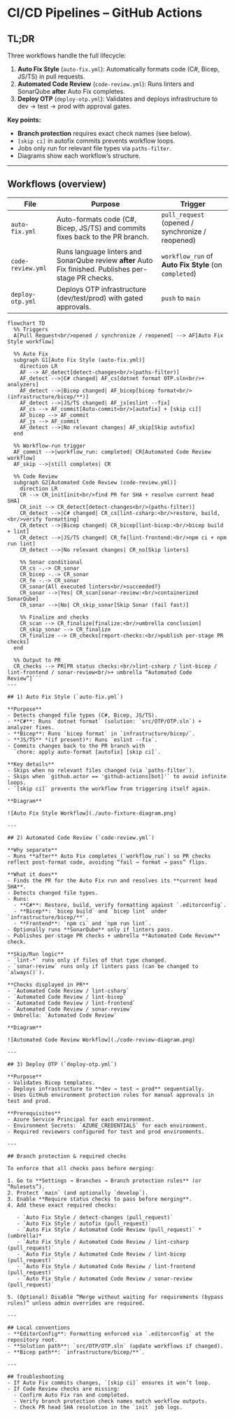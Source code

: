 # CI/CD Pipelines – GitHub Actions

## TL;DR
Three workflows handle the full lifecycle:
1. **Auto Fix Style** (`auto-fix.yml`): Automatically formats code (C#, Bicep, JS/TS) in pull requests.
2. **Automated Code Review** (`code-review.yml`): Runs linters and SonarQube **after** Auto Fix completes.
3. **Deploy OTP** (`deploy-otp.yml`): Validates and deploys infrastructure to dev → test → prod with approval gates.

**Key points:**
- **Branch protection** requires exact check names (see below).
- `[skip ci]` in autofix commits prevents workflow loops.
- Jobs only run for relevant file types via `paths-filter`.
- Diagrams show each workflow’s structure.

---

## Workflows (overview)

| File | Purpose | Trigger |
| --- | --- | --- |
| `auto-fix.yml` | Auto-formats code (C#, Bicep, JS/TS) and commits fixes back to the PR branch. | `pull_request` (opened / synchronize / reopened) |
| `code-review.yml` | Runs language linters and SonarQube review **after** Auto Fix finished. Publishes per-stage PR checks. | `workflow_run` of **Auto Fix Style** (on `completed`) |
| `deploy-otp.yml` | Deploys OTP infrastructure (dev/test/prod) with gated approvals. | `push` to `main` |

```mermaid
flowchart TD
  %% Triggers
  A[Pull Request<br/>opened / synchronize / reopened] --> AF[Auto Fix Style workflow]

  %% Auto Fix
  subgraph G1[Auto Fix Style (auto-fix.yml)]
    direction LR
    AF --> AF_detect[detect-changes<br/>(paths-filter)]
    AF_detect -->|C# changed| AF_cs[dotnet format OTP.sln<br/>+ analyzers]
    AF_detect -->|Bicep changed| AF_bicep[bicep format<br/>(infrastructure/bicep/**)]
    AF_detect -->|JS/TS changed| AF_js[eslint --fix]
    AF_cs --> AF_commit[Auto-commit<br/>[autofix] + [skip ci]]
    AF_bicep --> AF_commit
    AF_js --> AF_commit
    AF_detect -->|No relevant changes| AF_skip[Skip autofix]
  end

  %% Workflow-run trigger
  AF_commit -->|workflow_run: completed| CR[Automated Code Review workflow]
  AF_skip -->|still completes| CR

  %% Code Review
  subgraph G2[Automated Code Review (code-review.yml)]
    direction LR
    CR --> CR_init[init<br/>find PR for SHA + resolve current head SHA]
    CR_init --> CR_detect[detect-changes<br/>(paths-filter)]
    CR_detect -->|C# changed| CR_cs[lint-csharp:<br/>restore, build,<br/>verify formatting]
    CR_detect -->|Bicep changed| CR_bicep[lint-bicep:<br/>bicep build + lint]
    CR_detect -->|JS/TS changed| CR_fe[lint-frontend:<br/>npm ci + npm run lint]
    CR_detect -->|No relevant changes| CR_no[Skip linters]

    %% Sonar conditional
    CR_cs -.-> CR_sonar
    CR_bicep -.-> CR_sonar
    CR_fe -.-> CR_sonar
    CR_sonar{All executed linters<br/>succeeded?}
    CR_sonar -->|Yes| CR_scan[sonar-review:<br/>containerized SonarQube]
    CR_sonar -->|No| CR_skip_sonar[Skip Sonar (fail fast)]

    %% Finalize and checks
    CR_scan --> CR_finalize[finalize:<br/>umbrella conclusion]
    CR_skip_sonar --> CR_finalize
    CR_finalize --> CR_checks[report-checks:<br/>publish per-stage PR checks]
  end

  %% Output to PR
  CR_checks --> PR[PR status checks:<br/>lint-csharp / lint-bicep / lint-frontend / sonar-review<br/>+ umbrella “Automated Code Review”]```
---

## 1) Auto Fix Style (`auto-fix.yml`)

**Purpose**
- Detects changed file types (C#, Bicep, JS/TS).
- **C#**: Runs `dotnet format` (solution: `src/OTP/OTP.sln`) + analyzer fixes.
- **Bicep**: Runs `bicep format` in `infrastructure/bicep/`.
- **JS/TS** *(if present)*: Runs `eslint --fix`.
- Commits changes back to the PR branch with  
  `chore: apply auto-format [autofix] [skip ci]`.

**Key details**
- Skips when no relevant files changed (via `paths-filter`).
- Skips when `github.actor == 'github-actions[bot]'` to avoid infinite loops.
- `[skip ci]` prevents the workflow from triggering itself again.

**Diagram**

![Auto Fix Style Workflow](./auto-fixture-diagram.png)

---

## 2) Automated Code Review (`code-review.yml`)

**Why separate**
- Runs **after** Auto Fix completes (`workflow_run`) so PR checks reflect post-format code, avoiding “fail → format → pass” flips.

**What it does**
- Finds the PR for the Auto Fix run and resolves its **current head SHA**.
- Detects changed file types.
- Runs:
  - **C#**: Restore, build, verify formatting against `.editorconfig`.
  - **Bicep**: `bicep build` and `bicep lint` under `infrastructure/bicep/**`.
  - **Frontend**: `npm ci` and `npm run lint`.
- Optionally runs **SonarQube** only if linters pass.
- Publishes per-stage PR checks + umbrella **Automated Code Review** check.

**Skip/Run logic**
- `lint-*` runs only if files of that type changed.
- `sonar-review` runs only if linters pass (can be changed to `always()`).

**Checks displayed in PR**
- `Automated Code Review / lint-csharp`
- `Automated Code Review / lint-bicep`
- `Automated Code Review / lint-frontend`
- `Automated Code Review / sonar-review`
- Umbrella: `Automated Code Review`

**Diagram**

![Automated Code Review Workflow](./code-review-diagram.png)

---

## 3) Deploy OTP (`deploy-otp.yml`)

**Purpose**
- Validates Bicep templates.
- Deploys infrastructure to **dev → test → prod** sequentially.
- Uses GitHub environment protection rules for manual approvals in test and prod.

**Prerequisites**
- Azure Service Principal for each environment.
- Environment Secrets: `AZURE_CREDENTIALS` for each environment.
- Required reviewers configured for test and prod environments.

---

## Branch protection & required checks

To enforce that all checks pass before merging:

1. Go to **Settings → Branches → Branch protection rules** (or “Rulesets”).
2. Protect `main` (and optionally `develop`).
3. Enable **Require status checks to pass before merging**.
4. Add these exact required checks:

   - `Auto Fix Style / detect-changes (pull_request)`
   - `Auto Fix Style / autofix (pull_request)`
   - `Auto Fix Style / Automated Code Review (pull_request)` *(umbrella)*
   - `Auto Fix Style / Automated Code Review / lint-csharp (pull_request)`
   - `Auto Fix Style / Automated Code Review / lint-bicep (pull_request)`
   - `Auto Fix Style / Automated Code Review / lint-frontend (pull_request)`
   - `Auto Fix Style / Automated Code Review / sonar-review (pull_request)`

5. (Optional) Disable “Merge without waiting for requirements (bypass rules)” unless admin overrides are required.

---

## Local conventions
- **EditorConfig**: Formatting enforced via `.editorconfig` at the repository root.
- **Solution path**: `src/OTP/OTP.sln` (update workflows if changed).
- **Bicep path**: `infrastructure/bicep/**`.

---

## Troubleshooting
- If Auto Fix commits changes, `[skip ci]` ensures it won’t loop.
- If Code Review checks are missing:
  - Confirm Auto Fix ran and completed.
  - Verify branch protection check names match workflow outputs.
  - Check PR head SHA resolution in the `init` job logs.

